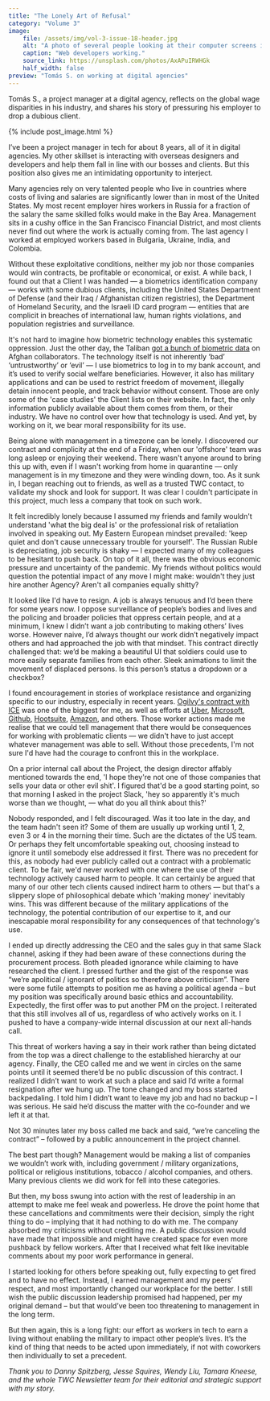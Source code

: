 ```yaml
---
title: "The Lonely Art of Refusal"
category: "Volume 3"
image:
    file: /assets/img/vol-3-issue-18-header.jpg
    alt: "A photo of several people looking at their computer screens in a workplace setting."
    caption: "Web developers working."
    source_link: https://unsplash.com/photos/AxAPuIRWHGk
    half_width: false
preview: "Tomás S. on working at digital agencies"
---
```


Tomás S., a project manager at a digital agency, reflects on the global wage disparities in his industry, and shares his story of pressuring his employer to drop a dubious client.

<!-- DO NOT remove the excerpt tag -->
<!--excerpt-->
<!-- remaining content goes below here -->

<!-- DO NOT remove the header image -->
{% include post_image.html %}

I’ve been a project manager in tech for about 8 years, all of it in digital agencies. My other skillset is interacting with overseas designers and developers and help them fall in line with our bosses and clients. But this position also gives me an intimidating opportunity to interject.

Many agencies rely on very talented people who live in countries where costs of living and salaries are significantly lower than in most of the United States. My most recent employer hires workers in Russia for a fraction of the salary the same skilled folks would make in the Bay Area. Management sits in a cushy office in the San Francisco Financial District, and most clients never find out where the work is actually coming from. The last agency I worked at employed workers based in Bulgaria, Ukraine, India, and Colombia.

Without these exploitative conditions, neither my job nor those companies would win contracts, be profitable or economical, or exist. A while back, I found out that a Client I was handed — a biometrics identification company — works with some dubious clients, including the United States Department of Defense (and their Iraq / Afghanistan citizen registries), the Department of Homeland Security, and the Israeli ID card program — entities that are complicit in breaches of international law, human rights violations, and population registries and surveillance. 

It's not hard to imagine how biometric technology enables this systematic oppression. Just the other day, the Taliban [got a bunch of biometric data](https://theintercept.com/2021/08/17/afghanistan-taliban-military-biometrics/) on Afghan collaborators. The technology itself is not inherently ‘bad’ ‘untrustworthy’ or ‘evil’ — I use biometrics to log in to my bank account, and it’s used to verify social welfare beneficiaries. However, it also has military applications and can be used to restrict freedom of movement, illegally detain innocent people, and track behavior without consent. Those are only some of the 'case studies' the Client lists on their website. In fact, the only information publicly available about them comes from them, or their industry. We have no control over how that technology is used. And yet, by working on it, we bear moral responsibility for its use. 

Being alone with management in a timezone can be lonely. I discovered our contract and complicity at the end of a Friday, when our 'offshore' team was long asleep or enjoying their weekend. There wasn't anyone around to bring this up with, even if I wasn't working from home in quarantine — only management is in my timezone and they were winding down, too. As it sunk in, I began reaching out to friends, as well as a trusted TWC contact, to validate my shock and look for support. It was clear I couldn't participate in this project, much less a company that took on such work. 

It felt incredibly lonely because I assumed my friends and family wouldn't understand 'what the big deal is' or the professional risk of retaliation involved in speaking out. My Eastern European mindset prevailed: 'keep quiet and don't cause unnecessary trouble for yourself'. The Russian Ruble is depreciating, job security is shaky — I expected many of my colleagues to be hesitant to push back. On top of it all, there was the obvious economic pressure and uncertainty of the pandemic. My friends without politics would question the potential impact of any move I might make: wouldn't they just hire another Agency? Aren't all companies equally shitty? 

It looked like I'd have to resign. A job is always tenuous and I’d been there for some years now. I oppose surveillance of people’s bodies and lives and the policing and broader policies that oppress certain people, and at a minimum, I knew I didn’t want a job contributing to making others’ lives worse. However naive, I’d always thought our work didn’t negatively impact others and had approached the job with that mindset. This contract directly challenged that: we’d be making a beautiful UI that soldiers could use to more easily separate families from each other. Sleek animations to limit the movement of displaced persons. Is this person’s status a dropdown or a checkbox? 

I found encouragement in stories of workplace resistance and organizing specific to our industry, especially in recent years. [Ogilvy's contract with ICE](https://digiday.com/marketing/everything-political-ogilvy-internal-turmoil-continues-agencies-grapple-new-market-reality/) was one of the biggest for me, as well as efforts at [Uber](https://news.techworkerscoalition.org/2020/10/30/issue-13/), [Microsoft](https://www.usnews.com/news/politics/articles/2018-06-20/microsoft-employees-demand-company-end-contract-with-ice), [Github](https://www.geekwire.com/2019/microsoft-github-workers-protest-ice-contracts-latest-demonstration-employee-activism/), [Hootsuite](https://techcrunch.com/2020/09/24/hootsuite-ice-contract/), [Amazon](https://www.seattletimes.com/business/amazon-employees-demand-company-cut-ties-with-ice/), and others. Those worker actions made me realise that we could tell management that there would be consequences for working with problematic clients — we didn't have to just accept whatever management was able to sell. Without those precedents, I'm not sure I'd have had the courage to confront this in the workplace. 

On a prior internal call about the Project, the design director affably mentioned towards the end, 'I hope they're not one of those companies that sells your data or other evil shit'. I figured that'd be a good starting point, so that morning I asked in the project Slack, 'hey so apparently it's much worse than we thought, — what do you all think about this?'

Nobody responded, and I felt discouraged. Was it too late in the day, and the team hadn't seen it? Some of them are usually up working until 1, 2, even 3 or 4 in the morning their time. Such are the dictates of the US team. Or perhaps they felt uncomfortable speaking out, choosing instead to ignore it until somebody else addressed it first. There was no precedent for this, as nobody had ever publicly called out a contract with a problematic client. To be fair, we'd never worked with one where the use of their technology actively caused harm to people. It can certainly be argued that many of our other tech clients caused indirect harm to others — but that's a slippery slope of philosophical debate which 'making money' inevitably wins. This was different because of the military applications of the technology, the potential contribution of our expertise to it, and our inescapable moral responsibility for any consequences of that technology's use. 

I ended up directly addressing the CEO and the sales guy in that same Slack channel, asking if they had been aware of these connections during the procurement process. Both pleaded ignorance while claiming to have researched the client. I pressed further and the gist of the response was “we’re apolitical / ignorant of politics so therefore above criticism”. There were some futile attempts to position me as having a political agenda – but my position was specifically around basic ethics and accountability. Expectedly, the first offer was to put another PM on the project. I reiterated that this still involves all of us, regardless of who actively works on it. I pushed to have a company-wide internal discussion at our next all-hands call. 

This threat of workers having a say in their work rather than being dictated from the top was a direct challenge to the established hierarchy at our agency. Finally, the CEO called me and we went in circles on the same points until it seemed there’d be no public discussion of this contract. I realized I didn’t want to work at such a place and said I’d write a formal resignation after we hung up. The tone changed and my boss started backpedaling. I told him I didn’t want to leave my job and had no backup – I was serious. He said he’d discuss the matter with the co-founder and we left it at that. 

Not 30 minutes later my boss called me back and said, “we’re canceling the contract” – followed by a public announcement in the project channel. 

The best part though? Management would be making a list of companies we wouldn’t work with, including government / military organizations, political or religious institutions, tobacco / alcohol companies, and others. Many previous clients we did work for fell into these categories.

But then, my boss swung into action with the rest of leadership in an attempt to make me feel weak and powerless. He drove the point home that these cancellations and commitments were their decision, simply the right thing to do – implying that it had nothing to do with me. The company absorbed my criticisms without crediting me. A public discussion would have made that impossible and might have created space for even more pushback by fellow workers. After that I received what felt like inevitable comments about my poor work performance in general.

I started looking for others before speaking out, fully expecting to get fired and to have no effect. Instead, I earned management and my peers’ respect, and most importantly changed our workplace for the better. I still wish the public discussion leadership promised had happened, per my original demand – but that would’ve been too threatening to management in the long term.

But then again, this is a long fight: our effort as workers in tech to earn a living without enabling the military to impact other people’s lives. It’s the kind of thing that needs to be acted upon immediately, if not with coworkers then individually to set a precedent.

_Thank you to Danny Spitzberg, Jesse Squires, Wendy Liu, Tamara Kneese, and the whole TWC Newsletter team for their editorial and strategic support with my story._
